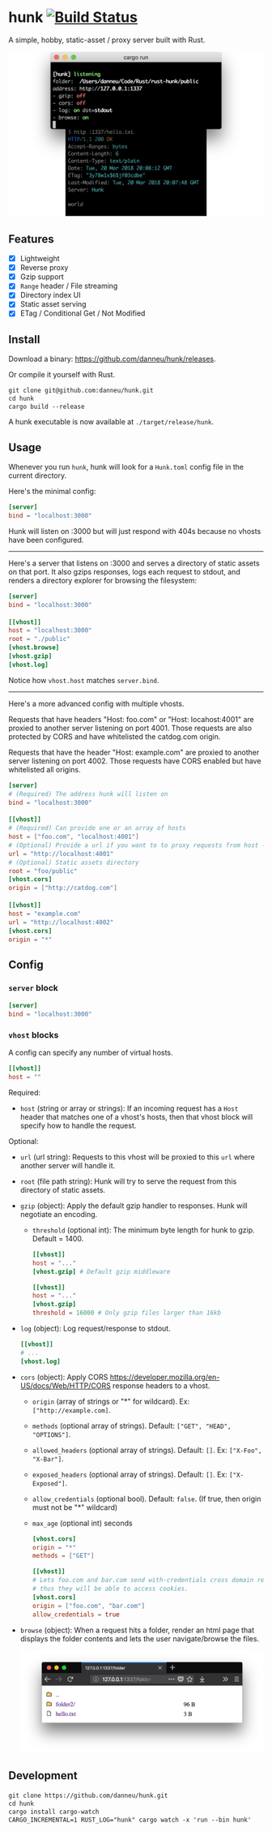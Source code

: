 # hunk [![Build Status](https://travis-ci.org/danneu/hunk.svg?branch=master)](https://travis-ci.org/danneu/hunk)

A simple, hobby, static-asset / proxy server built with Rust.

![terminal screenshot](/img/splash.png)

## Features

- [x] Lightweight
- [x] Reverse proxy
- [x] Gzip support
- [x] `Range` header / File streaming
- [x] Directory index UI
- [x] Static asset serving
- [x] ETag / Conditional Get / Not Modified

## Install

Download a binary: <https://github.com/danneu/hunk/releases>.

Or compile it yourself with Rust.

    git clone git@github.com:danneu/hunk.git
    cd hunk
    cargo build --release
    
A hunk executable is now available at `./target/release/hunk`.
    
## Usage

Whenever you run `hunk`, hunk will look for a `Hunk.toml` config file in the current directory.

Here's the minimal config:

```toml
[server]
bind = "localhost:3000"
```

Hunk will listen on :3000 but will just respond with 404s 
because no vhosts have been configured.

----

Here's a server that listens on :3000 and serves a directory
of static assets on that port. It also gzips responses, logs
each request to stdout, and renders a directory explorer
for browsing the filesystem:

```toml
[server]
bind = "localhost:3000"

[[vhost]]
host = "localhost:3000"
root = "./public"
[vhost.browse]
[vhost.gzip]
[vhost.log]
```

Notice how `vhost.host` matches `server.bind`.

----

Here's a more advanced config with multiple vhosts.

Requests that have headers "Host: foo.com" or "Host: locahost:4001" are 
proxied to another server listening on port 4001. Those requests 
are also protected by CORS and have whitelisted the catdog.com origin.

Requests that have the header "Host: example.com" are
proxied to another server listening on port 4002. Those requests 
have CORS enabled but have whitelisted all origins.

```toml
[server]
# (Required) The address hunk will listen on
bind = "localhost:3000"

[[vhost]]
# (Required) Can provide one or an array of hosts
host = ["foo.com", "localhost:4001"]
# (Optional) Provide a url if you want to to proxy requests from host -> url
url = "http://localhost:4001"
# (Optional) Static assets directory
root = "foo/public"
[vhost.cors]
origin = ["http://catdog.com"]

[[vhost]]
host = "example.com"
url = "http://localhost:4002"
[vhost.cors]
origin = "*"
```

## Config

### `server` block

```toml
[server]
bind = "localhost:3000"
```

### `vhost` blocks

A config can specify any number of virtual hosts.

```toml
[[vhost]]
host = ""
```

Required:

- `host` (string or array or strings): If an incoming request has a `Host` header that matches one of
    a vhost's hosts, then that vhost block will specify how to handle the request.
    
Optional:

- `url` (url string): Requests to this vhost will be proxied to this `url` where another server will handle it.
- `root` (file path string): Hunk will try to serve the request from this directory of static assets.
- `gzip` (object): Apply the default gzip handler to responses. Hunk will negotiate an encoding.
    - `threshold` (optional int): The minimum byte length for hunk to gzip. Default = 1400.
    
        ```toml
        [[vhost]]
        host = "..."
        [vhost.gzip] # Default gzip middleware
        ```
        
        ```toml
        [[vhost]]
        host = "..."
        [vhost.gzip] 
        threshold = 16000 # Only gzip files larger than 16kb
        ```
- `log` (object): Log request/response to stdout.

    ```toml
    [[vhost]]
    # ...
    [vhost.log]
    ```

- `cors` (object): Apply CORS <https://developer.mozilla.org/en-US/docs/Web/HTTP/CORS> response headers to a vhost.
    - `origin` (array of strings or "*" for wildcard). Ex: `["http://example.com]`.
    - `methods` (optional array of strings). Default: `["GET", "HEAD", "OPTIONS"]`.
    - `allowed_headers` (optional array of strings). Default: `[]`. Ex: `["X-Foo", "X-Bar"]`.
    - `exposed_headers` (optional array of strings). Default: `[]`. Ex: `["X-Exposed"]`.
    - `allow_credentials` (optional bool). Default: `false`. (If true, then origin must not be "*" wildcard)
    - `max_age` (optional int) seconds
    
        ```toml
        [vhost.cors]
        origin = "*"
        methods = ["GET"]
        ```
        
        ```toml
        [[vhost]]
        # Lets foo.com and bar.com send with-credentials cross domain requests
        # thus they will be able to access cookies.
        [vhost.cors]
        origin = ["foo.com", "bar.com"]
        allow_credentials = true
        ```
        
- `browse` (object): When a request hits a folder, render an html page that displays the folder contents
    and lets the user navigate/browse the files.
    
    ![browser screenshot](/img/browse.png)
        
## Development

    git clone https://github.com/danneu/hunk.git
    cd hunk
    cargo install cargo-watch
    CARGO_INCREMENTAL=1 RUST_LOG="hunk" cargo watch -x 'run --bin hunk'
